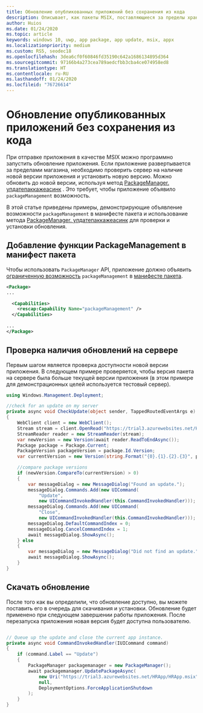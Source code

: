 ```yaml
---
title: Обновление опубликованных приложений без сохранения из кода
description: Описывает, как пакеты MSIX, поставляющиеся за пределы хранилища, могут обновляться разработчиками в коде.
author: Huios
ms.date: 01/24/2020
ms.topic: article
keywords: windows 10, uwp, app package, app update, msix, appx
ms.localizationpriority: medium
ms.custom: RS5, seodec18
ms.openlocfilehash: 3dea6cf0f60846fd35190c642a1686134895d364
ms.sourcegitcommit: 97166b4a273cea789aedcfbb3cba4ce074958ed8
ms.translationtype: HT
ms.contentlocale: ru-RU
ms.lasthandoff: 01/24/2020
ms.locfileid: "76726614"
---
```

# <a name="update-non-store-published-apps-from-your-code"></a>Обновление опубликованных приложений без сохранения из кода

При отправке приложения в качестве MSIX можно программно запустить обновление приложения. Если приложение развертывается за пределами магазина, необходимо проверить сервер на наличие новой версии приложения и установить новую версию. Можно обновить до новой версии, используя метод [PackageManager. упдатепаккажеасинк](https://docs.microsoft.com/uwp/api/windows.management.deployment.packagemanager.updatepackageasync) . Это требует, чтобы приложение объявило `packageManagement` возможность.

В этой статье приведены примеры, демонстрирующие объявление возможности `packageManagement` в манифесте пакета и использование метода [PackageManager. упдатепаккажеасинк](https://docs.microsoft.com/uwp/api/windows.management.deployment.packagemanager.updatepackageasync) для проверки и установки обновления.

## <a name="add-the-packagemanagement-capability-to-your-package-manifest"></a>Добавление функции PackageManagement в манифест пакета

Чтобы использовать `PackageManager` API, приложение должно объявить [ограниченную возможность](https://docs.microsoft.com/windows/uwp/packaging/app-capability-declarations#restricted-capabilities) `packageManagement` в [манифесте пакета](https://docs.microsoft.com/uwp/schemas/appxpackage/appx-package-manifest).

```xml
<Package>
...

  <Capabilities>
    <rescap:Capability Name="packageManagement" />
  </Capabilities>
  
...
</Package>
```

## <a name="check-for-updates-on-your-server"></a>Проверка наличия обновлений на сервере

Первым шагом является проверка доступности новой версии приложения. В следующем примере проверяется, чтобы версия пакета на сервере была больше текущей версии приложения (в этом примере для демонстрационных целей используется тестовый сервер).

```csharp
using Windows.Management.Deployment;

//check for an update on my server
private async void CheckUpdate(object sender, TappedRoutedEventArgs e)
{
    WebClient client = new WebClient();
    Stream stream = client.OpenRead("https://trial3.azurewebsites.net/HRApp/Version.txt");
    StreamReader reader = new StreamReader(stream);
    var newVersion = new Version(await reader.ReadToEndAsync());
    Package package = Package.Current;
    PackageVersion packageVersion = package.Id.Version;
    var currentVersion = new Version(string.Format("{0}.{1}.{2}.{3}", packageVersion.Major, packageVersion.Minor, packageVersion.Build, packageVersion.Revision));

    //compare package versions
    if (newVersion.CompareTo(currentVersion) > 0)
    {
        var messageDialog = new MessageDialog("Found an update.");
        messageDialog.Commands.Add(new UICommand(
            "Update",
            new UICommandInvokedHandler(this.CommandInvokedHandler)));
        messageDialog.Commands.Add(new UICommand(
            "Close",
            new UICommandInvokedHandler(this.CommandInvokedHandler)));
        messageDialog.DefaultCommandIndex = 0;
        messageDialog.CancelCommandIndex = 1;
        await messageDialog.ShowAsync();
    } else
    {
        var messageDialog = new MessageDialog("Did not find an update.");
        await messageDialog.ShowAsync();
    }
}
```

## <a name="download-an-update"></a>Скачать обновление

После того как вы определили, что обновление доступно, вы можете поставить его в очередь для скачивания и установки. Обновление будет применено при следующем завершении работы приложения. После перезапуска приложения новая версия будет доступна пользователю.

```csharp

// Queue up the update and close the current app instance.
private async void CommandInvokedHandler(IUICommand command)
{
    if (command.Label == "Update")
    {
        PackageManager packagemanager = new PackageManager();
        await packagemanager.UpdatePackageAsync(
            new Uri("https://trial3.azurewebsites.net/HRApp/HRApp.msix"),
            null,
            DeploymentOptions.ForceApplicationShutdown
        );
    }
}
```
